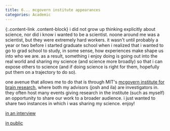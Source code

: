```yaml
---                                                                                                                        
title: 6... mcgovern institute appearances
categories: Academic
---
```


{:.content-link .content-block}
i did not grow up thinking explicitly about science, nor did i know i wanted to be a scientist. noone around me was a scientist, but they were extremely hard workers. it wasn't until probably a year or two before i started graduate school when i realized that i wanted to go to grad school to study, in some sense, how experiences make shape us into who we are. as a result, something i enjoy doing is going out into the real world and sharing my science (and science more broadly) so that i can expose others to science (and if doing science is right for them, hopefully put them on a trajectory to do so). 

one avenue that allows me to do that is through MIT's [mcgovern institute for brain research](https://mcgovern.mit.edu), where both my advisors (josh and ila) are investigators in. they often host many events giving research in the institute (such as myself) an opportunity to share our work to a broader audience. i just wanted to share two instances in which i was sharing my science. enjoy!

[in an interview](https://youtu.be/0k146jBNvTk?si=pyGtUDsL2bb7cnH1)

[in public](https://youtu.be/p0pb9JcM2ns?si=JlrHeQNmBYDd7Llj)
